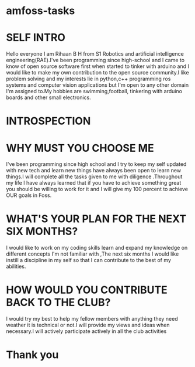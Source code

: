 # amfoss-tasks

# SELF INTRO
Hello everyone
I am Rihaan B H from S1 Robotics and artificial intelligence engineering(RAE).I've been programming since high-school and I came to know of open source software first when started to tinker with arduino and I would like to make my own contribution to the open source community.I like problem solving and my interests lie in python,c++ programming ros systems and computer vision applications but I'm open to any other domain I'm assigned to.My hobbies are swimming,football, tinkering with arduino boards and other small electronics.

# INTROSPECTION 
# WHY MUST YOU CHOOSE ME 
I've been programming since high school and I try to keep my self updated with new tech and learn new things have always been open to learn new things.I will complete all the tasks given to me with diligence .Throughout my life I have always learned that if you have to achieve something great you should be willing to work for it and I will give my 100 percent to achieve OUR goals in Foss.


# WHAT'S YOUR PLAN FOR THE NEXT SIX MONTHS?
I would like to work on  my coding  skills learn and expand my knowledge on different concepts I'm not familiar with ,The next six months I would like instill a discipline in my self so that I can contribute to the best of my abilities.

# HOW WOULD YOU CONTRIBUTE BACK TO THE CLUB?
I would try my best to help my fellow members with anything they need weather it is technical or not.I will provide my views and ideas when necessary.I will actively participate actively in all the club activities

# Thank you

